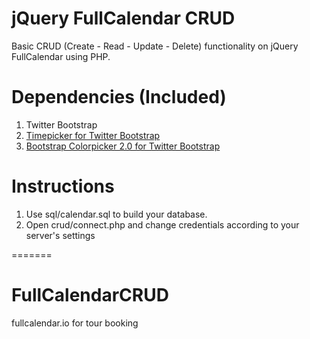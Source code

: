 jQuery FullCalendar CRUD
========================
Basic CRUD (Create - Read - Update - Delete) functionality on jQuery FullCalendar using PHP.

Dependencies (Included)
=======================
1. Twitter Bootstrap
2. <a href="https://github.com/jdewit/bootstrap-timepicker">Timepicker for Twitter Bootstrap</a>
3. <a href="https://github.com/mjolnic/bootstrap-colorpicker/">Bootstrap Colorpicker 2.0 for Twitter Bootstrap</a>

Instructions
============
1. Use sql/calendar.sql to build your database.
2. Open crud/connect.php and change credentials according to your server's settings

=======
# FullCalendarCRUD
fullcalendar.io for tour booking
